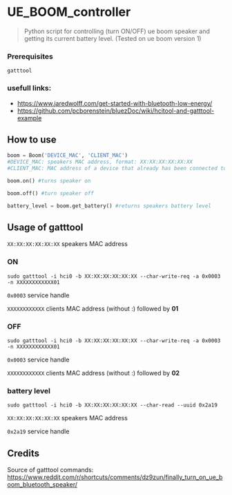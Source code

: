 # UE_BOOM_controller
> Python script for controlling (turn ON/OFF) ue boom speaker and getting its current battery level. (Tested on ue boom version 1)

### Prerequisites

```
gatttool
```

### usefull links: 
* https://www.jaredwolff.com/get-started-with-bluetooth-low-energy/
* https://github.com/pcborenstein/bluezDoc/wiki/hcitool-and-gatttool-example

## How to use
```python
boom = Boom('DEVICE_MAC', 'CLIENT_MAC')
#DEVICE_MAC: speakers MAC address, format: XX:XX:XX:XX:XX:XX
#CLIENT_MAC: MAC address of a device that already has been connected to the speaker, format: XX:XX:XX:XX:XX:XX

boom.on() #turns speaker on

boom.off() #turn speaker off

battery_level = boom.get_battery() #returns speakers battery level
```


## Usage of gatttool 
`XX:XX:XX:XX:XX:XX` speakers MAC address
### ON
``sudo gatttool -i hci0 -b XX:XX:XX:XX:XX:XX --char-write-req -a 0x0003 -n XXXXXXXXXXXX01``

`0x0003` service handle

`XXXXXXXXXXXX` clients MAC address (without :) followed by **01**

### OFF
``sudo gatttool -i hci0 -b XX:XX:XX:XX:XX:XX --char-write-req -a 0x0003 -n XXXXXXXXXXXX01``

`0x0003` service handle

`XXXXXXXXXXXX` clients MAC address (without :) followed by **02**

### battery level
``sudo gatttool -i hci0 -b XX:XX:XX:XX:XX:XX --char-read --uuid 0x2a19``

`XX:XX:XX:XX:XX:XX` speakers MAC address

`0x2a19` service handle


## Credits
Source of gatttool commands: https://www.reddit.com/r/shortcuts/comments/dz9zun/finally_turn_on_ue_boom_bluetooth_speaker/
